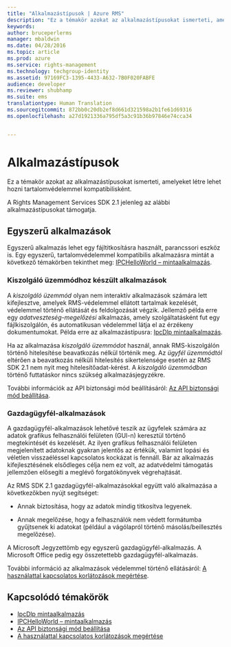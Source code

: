 ```yaml
---
title: "Alkalmazástípusok | Azure RMS"
description: "Ez a témakör azokat az alkalmazástípusokat ismerteti, amelyeket létre lehet hozni tartalomvédelemmel kompatibilisként."
keywords: 
author: bruceperlerms
manager: mbaldwin
ms.date: 04/28/2016
ms.topic: article
ms.prod: azure
ms.service: rights-management
ms.technology: techgroup-identity
ms.assetid: 97169FC3-1395-4433-A632-7B0F020FABFE
audience: developer
ms.reviewer: shubhamp
ms.suite: ems
translationtype: Human Translation
ms.sourcegitcommit: 872bb0c20db2ef8d661d321598a2b1fe61d69316
ms.openlocfilehash: a27d1921336a795df5a3c91b36b97846e74cca34


---
```


# Alkalmazástípusok


Ez a témakör azokat az alkalmazástípusokat ismerteti, amelyeket létre lehet hozni tartalomvédelemmel kompatibilisként.

A Rights Management Services SDK 2.1 jelenleg az alábbi alkalmazástípusokat támogatja.

## Egyszerű alkalmazások

Egyszerű alkalmazás lehet egy fájltitkosításra használt, parancssori eszköz is. Egy egyszerű, tartalomvédelemmel kompatibilis alkalmazásra mintát a következő témakörben tekinthet meg: [IPCHelloWorld – mintaalkalmazás](how-to-build-your-first-application.md).

### Kiszolgáló üzemmódhoz készült alkalmazások

A *kiszolgáló üzemmód* olyan nem interaktív alkalmazások számára lett kifejlesztve, amelyek RMS-védelemmel ellátott tartalmak kezelését, védelemmel történő ellátását és feldolgozását végzik. Jellemző példa erre egy *adatveszteség-megelőzési* alkalmazás, amely szolgáltatásként fut egy fájlkiszolgálón, és automatikusan védelemmel látja el az érzékeny dokumentumokat. Példa erre az alkalmazástípusra: [IpcDlp mintaalkalmazás](https://Code.MSDN.Microsoft.Com/IpcDlp-Sample-Application-d30bb99d).

Ha az alkalmazása *kiszolgáló üzemmódot* használ, annak RMS-kiszolgálón történő hitelesítése beavatkozás nélkül történik meg. Az *ügyfél üzemmódtól* eltérően a beavatkozás nélküli hitelesítés sikertelensége esetén az RMS SDK 2.1 nem nyit meg hitelesítőadat-kérést. A *kiszolgáló üzemmódban* történő futtatáskor nincs szükség alkalmazásjegyzékre.

További információk az API biztonsági mód beállításáról: [Az API biztonsági mód beállítása](setting-the-api-security-mode-api-mode.md).

### Gazdagügyfél-alkalmazások

A gazdagügyfél-alkalmazások lehetővé teszik az ügyfelek számára az adatok grafikus felhasználói felületen (GUI-n) keresztül történő megtekintését és kezelését. Az ilyen grafikus felhasználói felületen megjelenített adatoknak gyakran jelentős az értékük, valamint lopási és véletlen visszaéléssel kapcsolatos kockázat is fennáll. Bár az alkalmazás kifejlesztésének elsődleges célja nem ez volt, az adatvédelmi támogatás jellemzően elősegíti a meglévő forgatókönyvek végrehajtását.

Az RMS SDK 2.1 gazdagügyfél-alkalmazásokkal együtt való alkalmazása a következőkben nyújt segítséget:

-   Annak biztosítása, hogy az adatok mindig titkosítva legyenek.

-   Annak megelőzése, hogy a felhasználók nem védett formátumba gyűjtsenek ki adatokat (például a vágólapról történő másolás/beillesztés megelőzése).

A Microsoft Jegyzettömb egy egyszerű gazdagügyfél-alkalmazás. A Microsoft Office pedig egy összetettebb gazdagügyfél-alkalmazás.

További információ az alkalmazások védelemmel történő ellátásáról: [A használattal kapcsolatos korlátozások megértése](understanding-usage-restrictions.md).

## Kapcsolódó témakörök

* [IpcDlp mintaalkalmazás](https://Code.MSDN.Microsoft.Com/IpcDlp-Sample-Application-d30bb99d)
* [IPCHelloWorld – mintaalkalmazás](how-to-build-your-first-application.md)
* [Az API biztonsági mód beállítása](setting-the-api-security-mode-api-mode.md)
* [A használattal kapcsolatos korlátozások megértése](understanding-usage-restrictions.md)



<!--HONumber=Jun16_HO4-->


